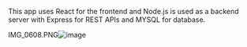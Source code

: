 This app uses React for the frontend and Node.js is used as a backend server with Express for REST APIs and MYSQL for database.

IMG_0608.PNG![image](https://user-images.githubusercontent.com/59901422/117333278-c3cfba00-ae66-11eb-90b7-9f55d92d4b68.png)
